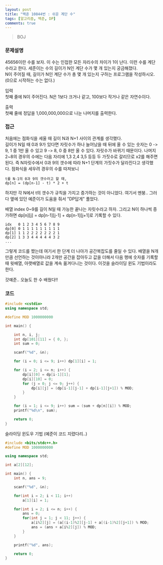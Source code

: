 ```yaml
---
layout: post
title: "백준 10844번 : 쉬운 계단 수"
tags: [알고리즘, 백준, DP]
comments: true
---
```


> BOJ  

### 문제설명  
45656이란 수를 보자. 이 수는 인접한 모든 자리수의 차이가 1이 난다. 이런 수를 계단 수라고 한다. 세준이는 수의 길이가 N인 계단 수가 몇 개 있는지 궁금해졌다.  
N이 주어질 때, 길이가 N인 계단 수가 총 몇 개 있는지 구하는 프로그램을 작성하시오. (0으로 시작하는 수는 없다.)  

입력  
첫째 줄에 N이 주어진다. N은 1보다 크거나 같고, 100보다 작거나 같은 자연수이다.  

출력  
첫째 줄에 정답을 1,000,000,000으로 나눈 나머지를 출력한다.  

### 접근  
처음에는 점화식을 세울 때 길이 N과 N+1 사이의 관계를 생각했다.  
길이가 N일 때 0과 9가 있다면 자릿수가 하나 늘어났을 때 뒤에 올 수 있는 숫자는 0 -> 9, 1 중 1만 올 수 있고 9 -> 8, 0 중 8만 올 수 있다. 자릿수가 바뀌기 때문이다. 나머지 2~8의 경우의 수에는 다음 자리에 1,3 2,4 3,5 등등 두 가짓수로 갈리므로 x2를 해주면 된다. 즉 N자릿수에서 0과 9의 갯수에 따라 N+1 단계의 가짓수가 달라진다고 생각했다. 점화식을 세우려 경우의 수를 따져보니  
~~~
t를 N-1의 0과 9의 갯수라고 할 때,
dp[n] = (dp[n-1] - t) * 2 + t
~~~

하지만 각 N에서 t의 갯수가 규칙을 가지고 증가하는 것이 아니었다. 여기서 멘붕.. 그러다 옆에 있던 예준이가 도움을 줘서 "DP답게" 풀었다.  

배열 index 0~9를 길이 N일 때 가능한 끝나는 자릿수라고 하자. 그리고 N이 하나씩 증가하면 dp[n][j] = dp[n-1][j-1] + dp[n-1][j+1]로 기록할 수 있다.
~~~
idx   0 1 2 3 4 5 6 7 8 9
dp[0] 0 1 1 1 1 1 1 1 1 1
dp[1] 1 1 2 2 2 2 2 2 2 1
dp[2] 1 3 3 4 4 4 4 4 3 2
...
~~~

그렇게 코드를 짰는데 여기서 한 단계 더 나아가 공간복잡도를 줄일 수 있다. 배열을 N개 만큼 선언하는 것이아니라 2개만 공간을 잡아두고 값을 더해서 다음 행에 숫자를 기록할 때 윗배열, 아랫배열로 값을 계속 옮겨다니는 것이다. 이것을 슬라이딩 윈도 기법이라도 한다.  

갓예준.. 오늘도 한 수 배웠다!!  

### 코드  
~~~c++
#include <cstdio>
using namespace std;

#define MOD 1000000000

int main() {

    int n, i, j;
    int dp[101][11] = { 0, };
    int sum = 0;

    scanf("%d", &n);

    for (i = 0; i <= 9; i++) dp[1][i] = 1;

    for (i = 2; i <= n; i++) {
        dp[i][0] = dp[i-1][1];
        dp[i][10] = 0;
        for (j = 0; j <= 9; j++) {
            dp[i][j] = (dp[i-1][j-1] + dp[i-1][j+1]) % MOD;
        }
    }

    for (i = 1; i <= 9; i++) sum = (sum + dp[n][i]) % MOD;
    printf("%d\n", sum);

    return 0;
}
~~~

슬라이딩 윈도우 기법 (예준이 코드 지렸다리..)
~~~c++
#include <bits/stdc++.h>
#define MOD 1000000000

using namespace std;

int a[2][12];

int main() {
    int n, ans = 9;

    scanf("%d", &n);

    for(int i = 2; i < 11; i++)
        a[1][i] = 1;

    for(int i = 2; i <= n; i++) {
        ans = 0;
        for(int j = 1; j < 11; j++) {
            a[i%2][j] = (a[(i-1)%2][j-1] + a[(i-1)%2][j+1]) % MOD;
            ans = (ans + a[i%2][j]) % MOD;
        }
    }

    printf("%d", ans);

    return 0;
}
~~~
